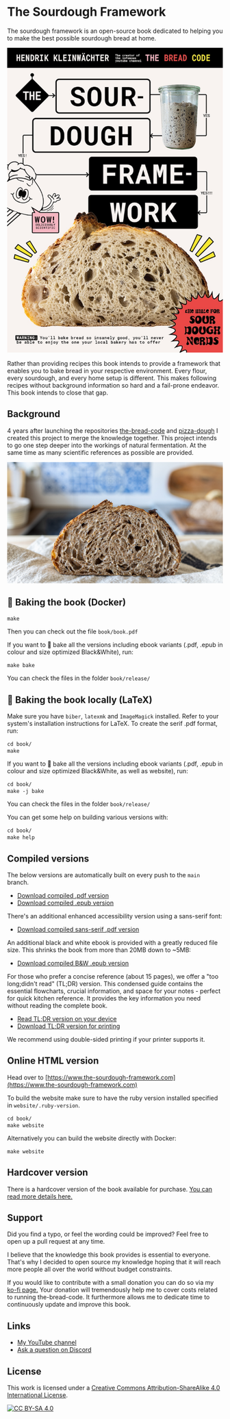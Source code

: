 # The Sourdough Framework

The sourdough framework is an open-source book dedicated to
helping you to make the best possible sourdough bread at home.

![The book cover](book/cover/cover-page.jpg)

Rather than providing recipes this book intends to provide a
framework that enables you to bake bread in your respective
environment. Every flour, every sourdough, and every home setup
is different. This makes following recipes without background
information so hard and a fail-prone endeavor. This book
intends to close that gap.

## Background

4 years after launching the repositories [the-bread-code](https://github.com/hendricius/the-bread-code)
and [pizza-dough](https://github.com/hendricius/pizza-dough) I
created this project to merge the knowledge together. This
project intends to go one step deeper into the workings of
natural fermentation. At the same time as many scientific references
as possible are provided.

![A whole wheat sourdough bread](./book/images/whole-wheat-crumb.jpg)


## 🍞 Baking the book (Docker)

```console
make
```

Then you can check out the file `book/book.pdf`

If you want to 🍞 bake all the versions including ebook variants (.pdf, .epub
in colour and size optimized Black&White), run:

```console
make bake
```

You can check the files in  the folder `book/release/`

## 🍞 Baking the book locally (LaTeX)

Make sure you have `biber`, `latexmk` and ``ImageMagick`` installed. Refer to
your system's installation instructions for LaTeX. To create the serif .pdf
format, run:

```console
cd book/
make
```

If you want to 🍞 bake all the versions including ebook variants (.pdf, .epub
in colour and size optimized Black&White, as well as website), run:

```console
cd book/
make -j bake
```

You can check the files in the folder `book/release/`

You can get some help on building various versions with:

```console
cd book/
make help
```
## Compiled versions

The below versions are automatically built on every push to the `main` branch.

* [Download compiled .pdf version](https://www.the-bread-code.io/book.pdf)
* [Download compiled .epub version](https://www.the-bread-code.io/book.epub)

There's an additional enhanced accessibility version using a sans-serif font:

* [Download compiled sans-serif .pdf version](https://www.the-bread-code.io/book-sans-serif.pdf)

An additional black and white ebook is provided with a greatly reduced file
size. This shrinks the book from more than 20MB down to ~5MB:

* [Download compiled B&W .epub version](https://www.the-bread-code.io/bw-book.epub)

For those who prefer a concise reference (about 15 pages), we offer a "too long;didn't read" (TL;DR)
version. This condensed guide contains the essential flowcharts, crucial information,
and space for your notes - perfect for quick kitchen reference.
It provides the key information you need without reading the complete book.

* [Read TL;DR version on your device](https://the-bread-code.io/book-tldr-print.pdf)
* [Download TL;DR version for printing](https://the-bread-code.io/book-tldr-digital.pdf)

We recommend using double-sided printing if your printer supports it.

## Online HTML version

Head over to [https://www.the-sourdough-framework.com](https://www.the-sourdough-framework.com)

To build the website make sure to have the ruby version installed specified in
`website/.ruby-version`.

```console
cd book/
make website
```

Alternatively you can build the website directly with Docker:

```console
make website
```

## Hardcover version

There is a hardcover version of the book available for purchase. [You can
read more details here.](https://breadco.de/physical-book)

## Support

Did you find a typo, or feel the wording could be improved?
Feel free to open up a pull request at any time.

I believe that the knowledge this book provides is essential to everyone.
That's why I decided to open source my knowledge hoping
that it will reach more people all over the world without
budget constraints.

If you would like to contribute with a small donation you can do so
via my [ko-fi page.](https://breadco.de/book) Your donation will tremendously
help me to cover costs related to running the-bread-code. It furthermore allows
me to dedicate time to continuously update and improve this book.

## Links

* [My YouTube channel](https://youtube.com/c/thebreadcode)
* [Ask a question on Discord](https://breadco.de/discord)

## License

This work is licensed under a [Creative Commons Attribution-ShareAlike 4.0
International License][cc-by-sa].

[![CC BY-SA 4.0][cc-by-sa-image]][cc-by-sa]

[cc-by-sa]: http://creativecommons.org/licenses/by-sa/4.0/
[cc-by-sa-image]: https://licensebuttons.net/l/by-sa/4.0/88x31.png
[cc-by-sa-shield]: https://img.shields.io/badge/License-CC%20BY--SA%204.0-lightgrey.svg
